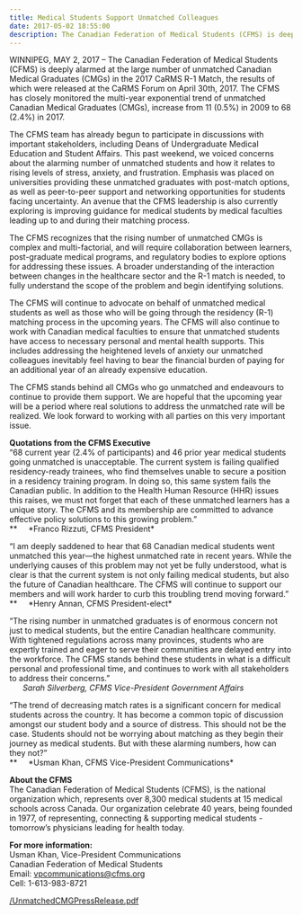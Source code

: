 ```yaml
---
title: Medical Students Support Unmatched Colleagues
date: 2017-05-02 18:55:00
description: The Canadian Federation of Medical Students (CFMS) is deeply alarmed at the large number of unmatched Canadian Medical Graduates (CMGs) in the 2017 CaRMS R-1 Match.
---
```



WINNIPEG, MAY 2, 2017 – The Canadian Federation of Medical Students (CFMS) is deeply alarmed at the large number of unmatched Canadian Medical Graduates (CMGs) in the 2017 CaRMS R-1 Match, the results of which were released at the CaRMS Forum on April 30th, 2017. The CFMS has closely monitored the multi-year exponential trend of unmatched Canadian Medical Graduates (CMGs), increase from 11 (0.5%) in 2009 to 68 (2.4%) in 2017.

The CFMS team has already begun to participate in discussions with important stakeholders, including Deans of Undergraduate Medical Education and Student Affairs. This past weekend, we voiced concerns about the alarming number of unmatched students and how it relates to rising levels of stress, anxiety, and frustration. Emphasis was placed on universities providing these unmatched graduates with post-match options, as well as peer-to-peer support and networking opportunities for students facing uncertainty. An avenue that the CFMS leadership is also currently exploring is improving guidance for medical students by medical faculties leading up to and during their matching process.

The CFMS recognizes that the rising number of unmatched CMGs is complex and multi-factorial, and will require collaboration between learners, post-graduate medical programs, and regulatory bodies to explore options for addressing these issues. A broader understanding of the interaction between changes in the healthcare sector and the R-1 match is needed, to fully understand the scope of the problem and begin identifying solutions.

The CFMS will continue to advocate on behalf of unmatched medical students as well as those who will be going through the residency (R-1) matching process in the upcoming years. The CFMS will also continue to work with Canadian medical faculties to ensure that unmatched students have access to necessary personal and mental health supports. This includes addressing the heightened levels of anxiety our unmatched colleagues inevitably feel having to bear the financial burden of paying for an additional year of an already expensive education.

The CFMS stands behind all CMGs who go unmatched and endeavours to continue to provide them support. We are hopeful that the upcoming year will be a period where real solutions to address the unmatched rate will be realized. We look forward to working with all parties on this very important issue.

**Quotations from the CFMS Executive**
<br>“68 current year (2.4% of participants) and 46 prior year medical students going unmatched is unacceptable. The current system is failing qualified residency-ready trainees, who find themselves unable to secure a position in a residency training program. In doing so, this same system fails the Canadian public. In addition to the Health Human Resource (HHR) issues this raises, we must not forget that each of these unmatched learners has a unique story. The CFMS and its membership are committed to advance effective policy solutions to this growing problem.”
<br>*\*&nbsp; &nbsp; &nbsp;*Franco Rizzuti, CFMS President\*

“I am deeply saddened to hear that 68 Canadian medical students went unmatched this year—the highest unmatched rate in recent years. While the underlying causes of this problem may not yet be fully understood, what is clear is that the current system is not only failing medical students, but also the future of Canadian healthcare. The CFMS will continue to support our members and will work harder to curb this troubling trend moving forward.”
<br>*\*&nbsp; &nbsp; &nbsp;*Henry Annan, CFMS President-elect\*

“The rising number in unmatched graduates is of enormous concern not just to medical students, but the entire Canadian healthcare community. With tightened regulations across many provinces, students who are expertly trained and eager to serve their communities are delayed entry into the workforce. The CFMS stands behind these students in what is a difficult personal and professional time, and continues to work with all stakeholders to address their concerns.”
<br>*&nbsp; &nbsp; &nbsp; Sarah Silverberg, CFMS Vice-President Government Affairs*

“The trend of decreasing match rates is a significant concern for medical students across the country. It has become a common topic of discussion amongst our student body and a source of distress. This should not be the case. Students should not be worrying about matching as they begin their journey as medical students. But with these alarming numbers, how can they not?”
<br>*\*&nbsp; &nbsp; &nbsp;*Usman Khan, CFMS Vice-President Communications\*

**About the CFMS**
<br>The Canadian Federation of Medical Students (CFMS), is the national organization which, represents over 8,300 medical students at 15 medical schools across Canada. Our organization celebrate 40 years, being founded in 1977, of representing, connecting & supporting medical students - tomorrow’s physicians leading for health today.

**For more information:**
<br>Usman Khan, Vice-President Communications
<br>Canadian Federation of Medical Students
<br>Email: vpcommunications@cfms.org
<br>Cell: 1-613-983-8721

[/UnmatchedCMGPressRelease.pdf](/UnmatchedCMGPressRelease.pdf)